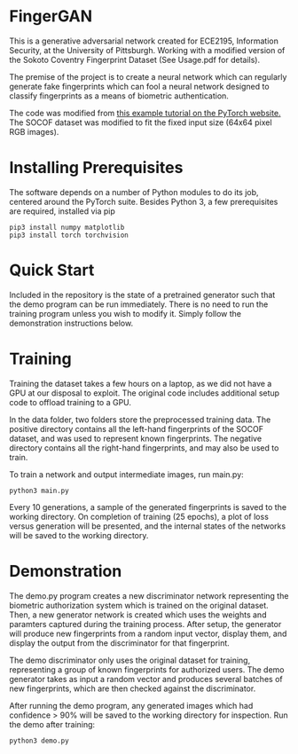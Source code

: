# FingerGAN

This is a generative adversarial network created for ECE2195, Information
Security, at the University of Pittsburgh.  Working with a modified version of
the Sokoto Coventry Fingerprint Dataset (See Usage.pdf for details).

The premise of the project is to create a neural network which can regularly
generate fake fingerprints which can fool a neural network designed to
classify fingerprints as a means of biometric authentication.

The code was modified from [this example tutorial on the PyTorch website.](https://pytorch.org/tutorials/beginner/dcgan_faces_tutorial.html)
The SOCOF dataset was modified to fit the fixed input size (64x64 pixel RGB
images).


# Installing Prerequisites
The software depends on a number of Python modules to do its job, centered
around the PyTorch suite.  Besides Python 3, a few prerequisites are required,
installed via pip

```shell
pip3 install numpy matplotlib
pip3 install torch torchvision
```

# Quick Start
Included in the repository is the state of a pretrained generator such that
the demo program can be run immediately.  There is no need to run the training
program unless you wish to modify it.  Simply follow the demonstration
instructions below.

# Training
Training the dataset takes a few hours on a laptop, as we did not have a GPU
at our disposal to exploit.  The original code includes additional setup code
to offload training to a GPU.

In the data folder, two folders store the preprocessed training data.  The
positive directory contains all the left-hand fingerprints of the SOCOF
dataset, and was used to represent known fingerprints.  The negative directory
contains all the right-hand fingerprints, and may also be used to train.

To train a network and output intermediate images, run main.py:

```shell
python3 main.py
```

Every 10 generations, a sample of the generated fingerprints is saved to the
working directory.  On completion of training (25 epochs), a plot of loss
versus generation will be presented, and the internal states of the networks
will be saved to the working directory.

# Demonstration
The demo.py program creates a new discriminator network representing the
biometric authorization system which is trained on the original dataset.
Then, a new generator network is created which uses the weights and paramters
captured during the training process.  After setup, the generator will produce
new fingerprints from a random input vector, display them, and display the
output from the discriminator for that fingerprint.

The demo discriminator only uses the original dataset for training,
representing a group of known fingerprints for authorized users.  The demo
generator takes as input a random vector and produces several batches of new
fingerprints, which are then checked against the discriminator.

After running the demo program, any generated images which had confidence >
90% will be saved to the working directory for inspection.  Run the demo after
training:

```shell
python3 demo.py
```

